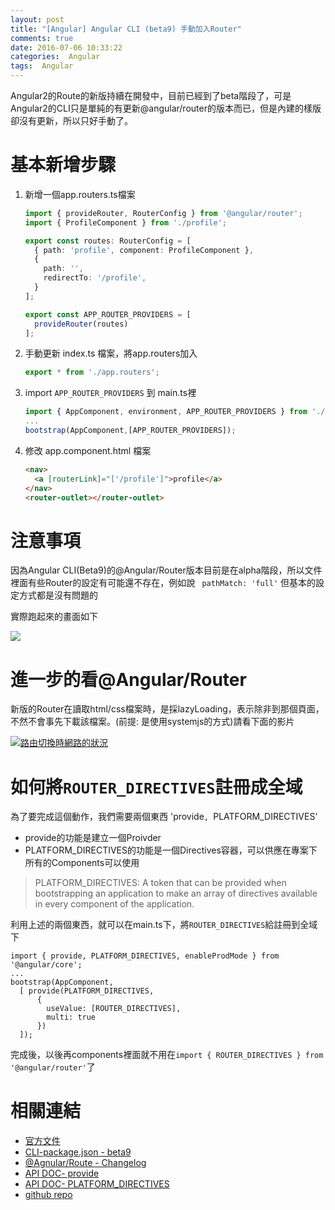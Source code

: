 ```yaml
---
layout: post
title: "[Angular] Angular CLI (beta9) 手動加入Router"
comments: true
date: 2016-07-06 10:33:22
categories:  Angular
tags:  Angular
---
```


Angular2的Route的新版持續在開發中，目前已經到了beta階段了，可是Angular2的CLI只是單純的有更新@angular/router的版本而已，但是內建的樣版卻沒有更新，所以只好手動了。


<!-- more -->

# 基本新增步驟

1. 新增一個app.routers.ts檔案

   ```typescript
   import { provideRouter, RouterConfig } from '@angular/router';
   import { ProfileComponent } from './profile';

   export const routes: RouterConfig = [
     { path: 'profile', component: ProfileComponent },
     {
       path: '',
       redirectTo: '/profile',
     }
   ];

   export const APP_ROUTER_PROVIDERS = [
     provideRouter(routes)
   ];	
   ```

2. 手動更新 index.ts 檔案，將app.routers加入
   ```typescript
   export * from './app.routers';
   ```

3. import `APP_ROUTER_PROVIDERS` 到 main.ts裡
   ```typescript
   import { AppComponent, environment, APP_ROUTER_PROVIDERS } from './app/';
   ...
   bootstrap(AppComponent,[APP_ROUTER_PROVIDERS]);
   ```

4. 修改 app.component.html 檔案
   ``` html
   <nav>
     <a [routerLink]="['/profile']">profile</a>
   </nav>
   <router-outlet></router-outlet>
   ```

# 注意事項

因為Angular CLI(Beta9)的@Angular/Router版本目前是在alpha階段，所以文件裡面有些Router的設定有可能還不存在，例如說 ` pathMatch: 'full'` 但基本的設定方式都是沒有問題的

實際跑起來的畫面如下

![](https://farm8.staticflickr.com/7291/28040799221_43163b7050_o.png)

# 進一步的看@Angular/Router

新版的Router在讀取html/css檔案時，是採lazyLoading，表示除非到那個頁面，不然不會事先下載該檔案。(前提: 是使用systemjs的方式)請看下面的影片

[![路由切換時網路的狀況](https://img.youtube.com/vi/6OWRPws68Uw/0.jpg)](https://www.youtube.com/watch?v=6OWRPws68Uw)

# 如何將`ROUTER_DIRECTIVES`註冊成全域

為了要完成這個動作，我們需要兩個東西 'provide`, `PLATFORM_DIRECTIVES'

- provide的功能是建立一個Proivder
- PLATFORM_DIRECTIVES的功能是一個Directives容器，可以供應在專案下所有的Components可以使用
> PLATFORM_DIRECTIVES: A token that can be provided when bootstrapping an application to make an array of directives available in every component of the application.

利用上述的兩個東西，就可以在main.ts下，將`ROUTER_DIRECTIVES`給註冊到全域下
```
import { provide, PLATFORM_DIRECTIVES, enableProdMode } from '@angular/core';
...
bootstrap(AppComponent,
  [ provide(PLATFORM_DIRECTIVES,
      {
        useValue: [ROUTER_DIRECTIVES],
        multi: true
      })
  ]);
```
完成後，以後再components裡面就不用在`import { ROUTER_DIRECTIVES } from '@angular/router'`了

# 相關連結

* [官方文件](https://angular.io/docs/ts/latest/guide/router.html)
* [CLI-package.json - beta9](https://github.com/angular/angular-cli/blob/v1.0.0-beta.9/addon/ng2/blueprints/ng2/files/package.json)
* [@Agnular/Route - Changelog](https://github.com/angular/angular/blob/master/modules/%40angular/router/CHANGELOG.md)
* [API DOC- provide](https://angular.io/docs/ts/latest/api/core/index/provide-function.html)
* [API DOC- PLATFORM_DIRECTIVES](https://angular.io/docs/ts/latest/api/core/index/PLATFORM_DIRECTIVES-let.html)
* [github repo](https://github.com/chgc/demo-angular2-router)




